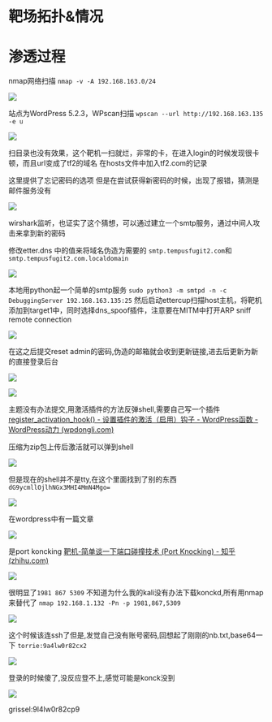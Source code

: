 # 靶场拓扑&情况


# 渗透过程

nmap网络扫描
`nmap -v -A 192.168.163.0/24`

![](attachments/Pasted%20image%2020230304092401.png)

站点为WordPress 5.2.3，WPscan扫描
`wpscan --url http://192.168.163.135 -e u `

![](attachments/Pasted%20image%2020230304095111.png)

扫目录也没有效果，这个靶机一扫就烂，非常的卡，在进入login的时候发现很卡顿，而且url变成了tf2的域名
在hosts文件中加入tf2.com的记录

这里提供了忘记密码的选项
但是在尝试获得新密码的时候，出现了报错，猜测是邮件服务没有

![](attachments/Pasted%20image%2020230304103734.png)

wirshark监听，也证实了这个猜想，可以通过建立一个smtp服务，通过中间人攻击来拿到新的密码

修改etter.dns 中的值来将域名伪造为需要的 `smtp.tempusfugit2.com`和 `smtp.tempusfugit2.com.localdomain`

![](attachments/Pasted%20image%2020230304111035.png)

本地用python起一个简单的smtp服务
`sudo python3 -m smtpd -n -c DebuggingServer 192.168.163.135:25`
然后启动ettercup扫描host主机，将靶机添加到target1中，同时选择dns_spoof插件，注意要在MITM中打开ARP sniff remote connection

![](attachments/Pasted%20image%2020230304111546.png)

在这之后提交reset admin的密码,伪造的邮箱就会收到更新链接,进去后更新为新的直接登录后台

![](attachments/Pasted%20image%2020230304144148.png)

![](attachments/Pasted%20image%2020230304144413.png)

主题没有办法提交,用激活插件的方法反弹shell,需要自己写一个插件
[register_activation_hook() - 设置插件的激活（启用）钩子 - WordPress函数 - WordPress动力 (wpdongli.com)](https://www.wpdongli.com/reference/functions/register_activation_hook/)

压缩为zip包上传后激活就可以弹到shell

![](attachments/Pasted%20image%2020230304151542.png)

但是现在的shell并不是tty,在这个里面找到了别的东西`dG9ycmllOjlhNGx3MHI4MmN4Mgo=`

![](attachments/Pasted%20image%2020230304151838.png)

在wordpress中有一篇文章

![](attachments/Pasted%20image%2020230304151955.png)

是port koncking
[靶机-简单谈一下端口碰撞技术 (Port Knocking) - 知乎 (zhihu.com)](https://zhuanlan.zhihu.com/p/210177505)

![](attachments/Pasted%20image%2020230304152256.png)

很明显了`1981 867 5309`
不知道为什么我的kali没有办法下载konckd,所有用nmap来替代了
`nmap 192.168.1.132 -Pn -p 1981,867,5309`

![](attachments/Pasted%20image%2020230304152901.png)

这个时候该连ssh了但是,发觉自己没有账号密码,回想起了刚刚的nb.txt,base64一下
`torrie:9a4lw0r82cx2`

![](attachments/Pasted%20image%2020230304153209.png)


登录的时候傻了,没反应登不上,感觉可能是konck没到

![](attachments/Pasted%20image%2020230304154012.png)

grissel:9l4lw0r82cp9
